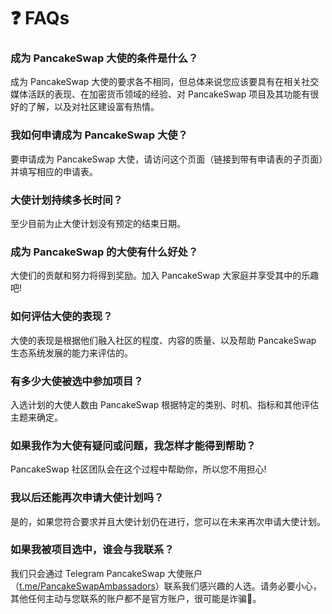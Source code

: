 # ❓ FAQs

### 成为 PancakeSwap 大使的条件是什么？&#x20;

成为 PancakeSwap 大使的要求各不相同，但总体来说您应该要具有在相关社交媒体活跃的表现、在加密货币领域的经验、对 PancakeSwap 项目及其功能有很好的了解，以及对社区建设富有热情。&#x20;

### 我如何申请成为 PancakeSwap 大使？&#x20;

要申请成为 PancakeSwap 大使，请访问这个页面（链接到带有申请表的子页面）并填写相应的申请表。

### 大使计划持续多长时间？&#x20;

至少目前为止大使计划没有预定的结束日期。

### 成为 PancakeSwap 的大使有什么好处？&#x20;

大使们的贡献和努力将得到奖励。加入 PancakeSwap 大家庭并享受其中的乐趣吧!

### 如何评估大使的表现？&#x20;

大使的表现是根据他们融入社区的程度、内容的质量、以及帮助 PancakeSwap 生态系统发展的能力来评估的。

### 有多少大使被选中参加项目？

入选计划的大使人数由 PancakeSwap 根据特定的类别、时机、指标和其他评估主题来确定。

### 如果我作为大使有疑问或问题，我怎样才能得到帮助？

PancakeSwap 社区团队会在这个过程中帮助你，所以您不用担心!

### 我以后还能再次申请大使计划吗？

是的，如果您符合要求并且大使计划仍在进行，您可以在未来再次申请大使计划。

### 如果我被项目选中，谁会与我联系？&#x20;

我们只会通过 Telegram PancakeSwap 大使账户（[t.me/PancakeSwapAmbassadors](https://t.me/PancakeSwapAmbassadors)）联系我们感兴趣的人选。请务必要小心，其他任何主动与您联系的账户都不是官方账户，很可能是诈骗🚨。
